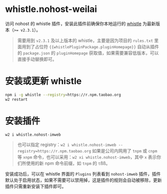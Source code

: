 # whistle.nohost-weilai

访问 nohost 的 whistle 插件，安装此插件前确保你本地运行的 [whistle](https://github.com/avwo/whistle) 为最新版本（`>= v2.3.1`）。
> 需要用到 `v2.3.1` 及以上版本的 whistle，主要是因为项目的 `rules.txt` 里面用到了占位符 `{{whistlePluginPackage.pluginHomepage}}` 自动从插件的 `package.json` 的 `pluginHomepage` 获取值，如果需要兼容低版本，可以直接手动替换即可。

# 安装或更新 whistle
``` sh
npm i -g whistle --registry=https://r.npm.taobao.org
w2 restart
```

# 安装插件
``` sh
w2 i whistle.nohost-imweb
```
> 也可以指定 registry：`w2 i whistle.nohost-imweb --registry=https://r.npm.taobao.org`
> 如果是公司内网用了 `tnpm` 或 `cnpm` 等 `xnpm` 命令，也可以采用：`w2 xi whistle.nohost-imweb`，其中 `x` 表示你们所使用的新 npm 命令前缀，如 `tnpm` 的 `t`ßß。

安装成功后，可以在 whistle 界面的 `Plugins` 列表看到 `nohost-imweb` 插件，插件默认处于启用状态，如果不需要可以禁用掉，这是插件的规则会自动被移除，更新插件只需重新安装下插件即可。
